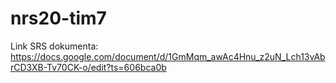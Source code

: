 # nrs20-tim7

Link SRS dokumenta: https://docs.google.com/document/d/1GmMqm_awAc4Hnu_z2uN_Lch13vAbrCD3XB-Tv70CK-o/edit?ts=606bca0b
